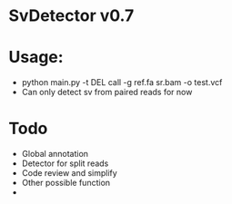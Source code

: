 # SvDetector v0.7
# Usage:
- python  main.py  -t DEL call -g ref.fa sr.bam  -o test.vcf
- Can only detect sv from paired reads for now 

# Todo
- Global annotation
- Detector for split reads
- Code review and simplify
- Other possible function
- 